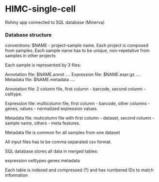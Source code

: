 # HIMC-single-cell
Rshiny app connected to SQL database (Minerva)

### Database structure

conventions: $NAME - project-sample name. Each project is composed from samples. Each sample name has to be unique, non-repetative from samples in other projects

Each sample is represented by 3 files:

Annotation file: $NAME.annot ....
Expression file: $NAME.expr.gz ....
Metadata file: $NAME.metadata ....

Annotation file: 2 column file, first column - barcode, second column - celltype.

Expression file: multicolumn file, first column - barcode, other columns - genes, values - normalized expression values.

Metadata file: muticolumn file with first column - dataset, second column - sample name, others - meta features.

Metadata file is common for all samples from one dataset

All input files has to be comma separated csv format.


SQL database stores all data in merged tables:

expression
celltypes
genes
metadata

Each table is indexed and compressed (?) and has numbered IDs to match infomration
